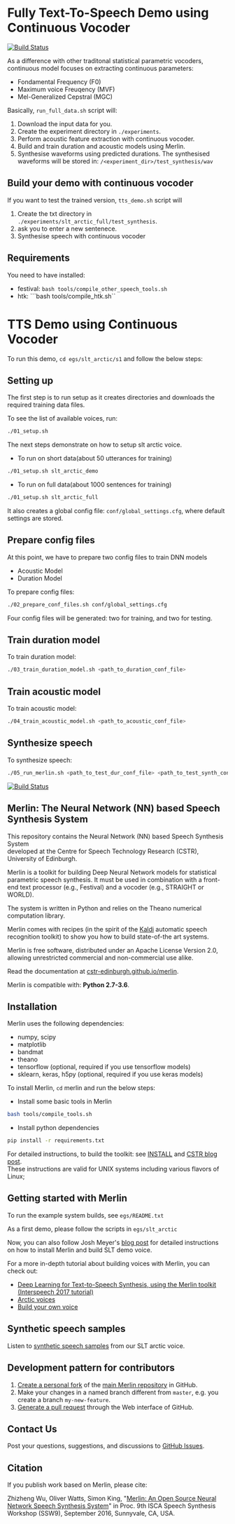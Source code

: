 # Fully Text-To-Speech Demo using Continuous Vocoder







[![Build Status](https://travis-ci.org/malradhi/merlin.svg?branch=master)](https://travis-ci.org/malradhi/merlin)



As a difference with other traditonal statistical parametric vocoders, continuous model focuses on extracting continuous parameters:
* Fondamental Frequency (F0)
* Maximum voice Freuqency (MVF)
* Mel-Generalized Cepstral (MGC) 

Basically, ```run_full_data.sh``` script will:

1. Download the input data for you.
2. Create the experiment directory in ```./experiments```.
3. Perform acoustic feature extraction with continuous vocoder.
4. Build and train duration and acoustic models using Merlin.
5. Synthesise waveforms using predicted durations. The synthesised waveforms will be stored in: ```/<experiment_dir>/test_synthesis/wav```


## Build your demo with continuous vocoder


If you want to test the trained version, ```tts_demo.sh``` script will

1. Create the txt directory in ```./experiments/slt_arctic_full/test_synthesis```.
2. ask you to enter a new sentenece.
3. Synthesise speech with continuous vocoder 



## Requirements

You need to have installed:
* festival: ```bash tools/compile_other_speech_tools.sh```
* htk: ```bash tools/compile_htk.sh``



##
##
##
#
#
#
#
#



# TTS Demo using Continuous Vocoder


To run this demo, `cd egs/slt_arctic/s1` and follow the below steps:

## Setting up

The first step is to run setup as it creates directories and downloads the required training data files.

To see the list of available voices, run:
```sh
./01_setup.sh
```
The next steps demonstrate on how to setup slt arctic voice. 

- To run on short data(about 50 utterances for training)
```sh
./01_setup.sh slt_arctic_demo
```
- To run on full data(about 1000 sentences for training)
```sh
./01_setup.sh slt_arctic_full
```

It also creates a global config file: `conf/global_settings.cfg`, where default settings are stored.
 
## Prepare config files

At this point, we have to prepare two config files to train DNN models
- Acoustic Model
- Duration Model

To prepare config files:
```sh
./02_prepare_conf_files.sh conf/global_settings.cfg
```
Four config files will be generated: two for training, and two for testing. 

## Train duration model

To train duration model:
```sh
./03_train_duration_model.sh <path_to_duration_conf_file>
```

## Train acoustic model

To train acoustic model:
```sh
./04_train_acoustic_model.sh <path_to_acoustic_conf_file>
```
## Synthesize speech

To synthesize speech:
```sh
./05_run_merlin.sh <path_to_test_dur_conf_file> <path_to_test_synth_conf_file>
```





[![Build Status](https://travis-ci.org/CSTR-Edinburgh/merlin.svg?branch=master)](https://travis-ci.org/CSTR-Edinburgh/merlin)

## Merlin: The Neural Network (NN) based Speech Synthesis System

This repository contains the Neural Network (NN) based Speech Synthesis System  
developed at the Centre for Speech Technology Research (CSTR), University of 
Edinburgh. 

Merlin is a toolkit for building Deep Neural Network models for statistical parametric speech synthesis. 
It must be used in combination with a front-end text processor (e.g., Festival) and a vocoder (e.g., STRAIGHT or WORLD).

The system is written in Python and relies on the Theano numerical computation library.

Merlin comes with recipes (in the spirit of the [Kaldi](https://github.com/kaldi-asr/kaldi) automatic speech recognition toolkit) to show you how to build state-of-the art systems.

Merlin is free software, distributed under an Apache License Version 2.0, allowing unrestricted commercial and non-commercial use alike.

Read the documentation at [cstr-edinburgh.github.io/merlin](https://cstr-edinburgh.github.io/merlin/).

Merlin is compatible with: __Python 2.7-3.6__.

Installation
------------

Merlin uses the following dependencies:

- numpy, scipy
- matplotlib
- bandmat
- theano
- tensorflow (optional, required if you use tensorflow models)
- sklearn, keras, h5py (optional, required if you use keras models)

To install Merlin, `cd` merlin and run the below steps:

- Install some basic tools in Merlin
```sh
bash tools/compile_tools.sh
```
- Install python dependencies
```sh
pip install -r requirements.txt
```

For detailed instructions, to build the toolkit: see [INSTALL](https://github.com/CSTR-Edinburgh/merlin/blob/master/INSTALL.md) and [CSTR blog post](https://cstr-edinburgh.github.io/install-merlin/).  
These instructions are valid for UNIX systems including various flavors of Linux;


Getting started with Merlin
---------------------------

To run the example system builds, see `egs/README.txt`

As a first demo, please follow the scripts in `egs/slt_arctic`

Now, you can also follow Josh Meyer's [blog post](http://jrmeyer.github.io/tts/2017/02/14/Installing-Merlin.html) for detailed instructions <br/> on how to install Merlin and build SLT demo voice.

For a more in-depth tutorial about building voices with Merlin, you can check out:

- [Deep Learning for Text-to-Speech Synthesis, using the Merlin toolkit (Interspeech 2017 tutorial)](http://www.speech.zone/courses/one-off/merlin-interspeech2017)
- [Arctic voices](https://cstr-edinburgh.github.io/merlin/getting-started/slt-arctic-voice)
- [Build your own voice](https://cstr-edinburgh.github.io/merlin/getting-started/build-own-voice)


Synthetic speech samples
------------------------

Listen to [synthetic speech samples](https://cstr-edinburgh.github.io/merlin/demo.html) from our SLT arctic voice.

Development pattern for contributors
------------------------------------

1. [Create a personal fork](https://help.github.com/articles/fork-a-repo/)
of the [main Merlin repository](https://github.com/CSTR-Edinburgh/merlin) in GitHub.
2. Make your changes in a named branch different from `master`, e.g. you create
a branch `my-new-feature`.
3. [Generate a pull request](https://help.github.com/articles/creating-a-pull-request/)
through the Web interface of GitHub.

Contact Us
----------

Post your questions, suggestions, and discussions to [GitHub Issues](https://github.com/CSTR-Edinburgh/merlin/issues).

Citation
--------

If you publish work based on Merlin, please cite: 

Zhizheng Wu, Oliver Watts, Simon King, "[Merlin: An Open Source Neural Network Speech Synthesis System](https://isca-speech.org/archive/SSW_2016/pdfs/ssw9_PS2-13_Wu.pdf)" in Proc. 9th ISCA Speech Synthesis Workshop (SSW9), September 2016, Sunnyvale, CA, USA.

